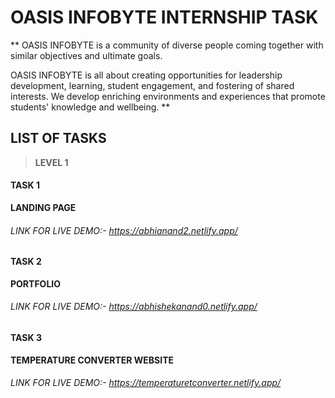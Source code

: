 # OASIS  INFOBYTE INTERNSHIP TASK

** OASIS INFOBYTE is a community of diverse people coming together with similar objectives and ultimate goals. 


OASIS INFOBYTE is all about creating opportunities for leadership development, learning, student engagement, and fostering of shared interests. We develop enriching environments and experiences that promote students' knowledge and wellbeing. **

## LIST OF TASKS

> **LEVEL 1**

#### TASK 1
**LANDING PAGE**
###### LINK FOR LIVE DEMO:- https://abhianand2.netlify.app/

#### TASK 2
**PORTFOLIO**
###### LINK FOR LIVE DEMO:- https://abhishekanand0.netlify.app/

#### TASK 3
**TEMPERATURE CONVERTER WEBSITE**
###### LINK FOR LIVE DEMO:- https://temperaturetconverter.netlify.app/
